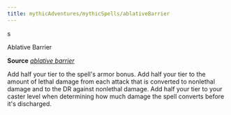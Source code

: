 ```yaml
---
title: mythicAdventures/mythicSpells/ablativeBarrier
---
```

s

Ablative Barrier

**Source** [_ablative barrier_](ultimateCombat/spells/ablativeBarrier#_ablative-barrier)

Add half your tier to the spell's armor bonus. Add half your tier to the amount of lethal damage from each attack that is converted to nonlethal damage and to the DR against nonlethal damage. Add half your tier to your caster level when determining how much damage the spell converts before it's discharged.

